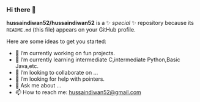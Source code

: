 ### Hi there 👋

**hussaindiwan52/hussaindiwan52** is a ✨ _special_ ✨ repository because its `README.md` (this file) appears on your GitHub profile.

Here are some ideas to get you started:

- 🔭 I’m currently working on fun projects.
- 🌱 I’m currently learning intermediate C,intermediate Python,Basic Java,etc.
- 👯 I’m looking to collaborate on ...
- 🤔 I’m looking for help with pointers.
- 💬 Ask me about ...
- 📫 How to reach me: hussaindiwan52@gmail.com
